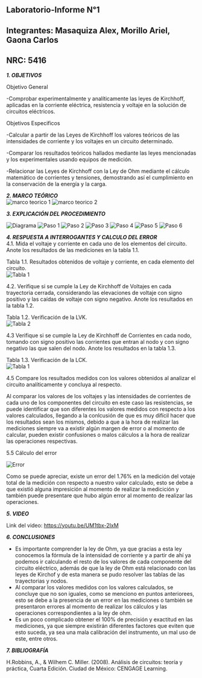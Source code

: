 ## Laboratorio-Informe N°1    
## Integrantes: Masaquiza Alex, Morillo Ariel, Gaona Carlos   
## NRC: 5416   

**_1. OBJETIVOS_** 

Objetivo General

-Comprobar experimentalmente y analíticamente las leyes de Kirchhoff, aplicadas en la corriente eléctrica, resistencia y voltaje en la solución de circuitos eléctricos.

Objetivos Especificos  

-Calcular a partir de las Leyes de Kirchhoff los valores teóricos de las intensidades de corriente y los voltajes en un circuito determinado.

-Comparar los resultados teóricos hallados mediante las leyes mencionadas y los experimentales usando equipos de medición.

-Relacionar las Leyes de Kirchhoff con la Ley de Ohm mediante el cálculo matemático de corrientes y tensiones, demostrando así el cumplimiento en la conservación de la energía y la carga.

**_2. MARCO TEÓRICO_**     
![marco teorico 1](https://github.com/AlexMP98/Lab-Informe/blob/main/Imagenes/marco%20teorico%201.PNG)
![marco teorico 2](https://github.com/AlexMP98/Lab-Informe/blob/main/Imagenes/marco%20teorico%202.PNG)

**_3. EXPLICACIÓN DEL PROCEDIMIENTO_**   

![Diagrama](https://github.com/AlexMP98/Lab-Informe/blob/main/Imagenes/Diagrama.png)
![Paso 1](https://github.com/AlexMP98/Lab-Informe/blob/main/Imagenes/Paso%201.png)
![Paso 2](https://github.com/AlexMP98/Lab-Informe/blob/main/Imagenes/Paso%202.png)
![Paso 3](https://github.com/AlexMP98/Lab-Informe/blob/main/Imagenes/Paso%203.png)
![Paso 4](https://github.com/AlexMP98/Lab-Informe/blob/main/Imagenes/Paso%204.png)
![Paso 5](https://github.com/AlexMP98/Lab-Informe/blob/main/Imagenes/Paso%205.png)
![Paso 6](https://github.com/AlexMP98/Lab-Informe/blob/main/Imagenes/Paso%206.png)   

**_4. RESPUESTA A INTERROGANTES Y CALCULO DEL ERROR_**   
4.1. Mida el voltaje y corriente en cada uno de los elementos del circuito. Anote los
resultados de las mediciones en la tabla 1.1.

Tabla 1.1. Resultados obtenidos de voltaje y corriente, en cada elemento del circuito.  
![Tabla 1]( https://github.com/AlexMP98/Lab-Informe/blob/main/Imagenes/Tabla1.png)   

4.2. Verifique si se cumple la Ley de Kirchhoff de Voltajes en cada trayectoria cerrada,
considerando las elevaciones de voltaje con signo positivo y las caídas de voltaje con
signo negativo. Anote los resultados en la tabla 1.2.

Tabla 1.2. Verificación de la LVK.    
![Tabla 2]( https://github.com/AlexMP98/Lab-Informe/blob/main/Imagenes/Tabla2.png)    

4.3 Verifique si se cumple la Ley de Kirchhoff de Corrientes en cada nodo, tomando
con signo positivo las corrientes que entran al nodo y con signo negativo las que salen
del nodo. Anote los resultados en la tabla 1.3.

Tabla 1.3. Verificación de la LCK.   
![Tabla 1]( https://github.com/AlexMP98/Lab-Informe/blob/main/Imagenes/Tabla3.png)   

4.5 Compare los resultados medidos con los valores obtenidos al analizar el circuito analíticamente y concluya al respecto.   

Al comparar los valores de los voltajes y las intensidades de corrientes de cada uno de los componentes del circuito en este caso las resistencias, se puede identificar que son diferentes los valores medidos con respecto a los valores calculados, llegando a la conlcusión de que es muy difícil hacer que los resultados sean los mismos, debido a que a la hora de realizar las mediciones siempre va a existir algún margen de error o al momento de calcular, pueden existir confusiones o malos cálculos a la hora de realizar las operaciones respectivas.     

5.5 Cálculo del error    

![Error]( https://github.com/AlexMP98/Lab-Informe/blob/main/Imagenes/Error.png)    

Como se puede apreciar, existe un error del 1.76% en la medición del votaje total de la medición con respecto a nuestro valor calculado, esto se debe a que existió alguna impresición al momento de realizar la medicición y también puede presentare que hubo algún error al momento de realizar las operaciones.

**_5. VIDEO_**    

Link del video: https://youtu.be/UM1tbx-2IxM  

**_6. CONCLUSIONES_**    

* Es importante comprender la ley de Ohm, ya que gracias a esta ley conocemos la fórmula de la intensidad de corriente y a partir de ahí ya podemos ir calculando el resto de los valores de cada componente del circuito eléctrico, además de que la ley de Ohm está relacionado con las leyes de Kirchof y de esta manera se pudo resolver las tablas de las trayectorias y nodos.   
* Al comparar los valores medidos con los valores calculados, se concluye que no son iguales, como se menciono en puntos anteriorees, esto se debe a la presencia de un error en las mediciones o también se presentaron errores al momento de realizar los cálculos y las operaciones correspondientes a la ley de ohm.
* Es un poco complicado obtener el 100% de precisión y exactitud en las mediciones, ya que siempre existirán diferentes factores que eviten que esto suceda, ya sea una mala calibración del instrumento, un mal uso de este, entre otros.    

**_7. BIBLIOGRAFÍA_**   

H.Robbins, A., & Wilhem C. Miller. (2008). Análisis de circuitos: teoría y práctica, Cuarta Edición. Ciudad de México: CENGAGE Learning.   








